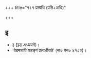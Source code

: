 +++
title="१८१ प्रत्यधि (प्रति+अधि)"

+++

## इ
- इ (इङ् अध्ययने)।
- 'वेदमत्रापि षडङ्गं प्रत्यधीयते' (भा० वन० ४१८२)।
